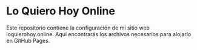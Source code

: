 # Lo Quiero Hoy Online
Este repositorio contiene la configuración de mi sitio web loquierohoy.online.
Aquí encontrarás los archivos necesarios para alojarlo en GitHub Pages.
